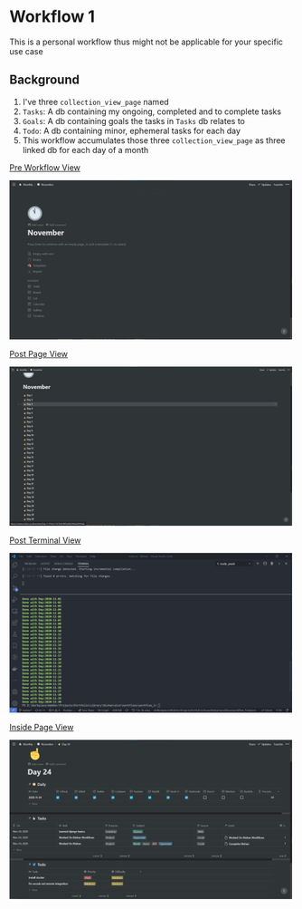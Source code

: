 # Workflow 1

This is a personal workflow thus might not be applicable for your specific use case

## Background

1. I've three `collection_view_page` named
  1. `Tasks`: A db containing my ongoing, completed and to complete tasks
  2. `Goals`: A db containing goals the tasks in `Tasks` db relates to
  3. `Todo`: A db containing minor, ephemeral tasks for each day 
2. This workflow accumulates those three `collection_view_page` as three linked db for each day of a month

[Pre Workflow View](./pre.png)

<div><img width="500px" src="./pre.png"></div>

[Post Page View](./post.png)

<div><img width="500px" src="./post.png"></div>

[Post Terminal View](./post_terminal.png)

<div><img width="500px" src="./post_terminal.png"></div>

[Inside Page View](./post_page.png)

<div><img width="500px" src="./post_page.png"></div>
